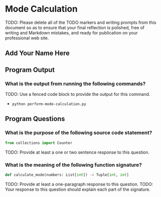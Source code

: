 # Mode Calculation

TODO: Please delete all of the TODO markers and writing prompts from
this document so as to ensure that your final reflection is polished,
free of writing and Markdown mistakes, and ready for publication on your
professional web site.

## Add Your Name Here

## Program Output

### What is the output from running the following commands?

TODO: Use a fenced code block to provide the output for this command.

- `python perform-mode-calculation.py`

## Program Questions

### What is the purpose of the following source code statement?

```python
from collections import Counter
```

TODO: Provide at least a one or two sentence response to this question.

### What is the meaning of the following function signature?

```python
def calculate_mode(numbers: List[int]) -> Tuple[int, int]
```

TODO: Provide at least a one-paragraph response to this question.
TODO: Your response to this question should explain each part of the signature.
